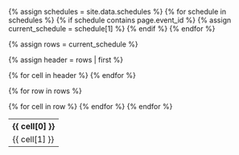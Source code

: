 {% assign schedules = site.data.schedules %}
{% for schedule in schedules %}
  {% if schedule contains page.event_id %}
    {% assign current_schedule = schedule[1] %}
  {% endif %}
{% endfor %}

{% assign rows = current_schedule %}


{% assign header = rows | first %}


<table>
  <tr>
    {% for cell in header %}
      <th class="cell"> {{ cell[0] }} </th>
    {% endfor %}
  </tr>

  {% for row in rows %}
    <tr>
      {% for cell in row %}
        <td class="cell"> {{ cell[1] }} </td>
      {% endfor %}
    </tr>
  {% endfor %}
</table>
